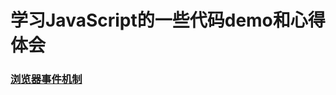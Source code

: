 # 学习JavaScript的一些代码demo和心得体会
### [浏览器事件机制](https://github.com/colapp/Js-challenge/blob/master/md-cn/%E6%B5%8F%E8%A7%88%E5%99%A8%E4%BA%8B%E4%BB%B6%E6%9C%BA%E5%88%B6.md)
